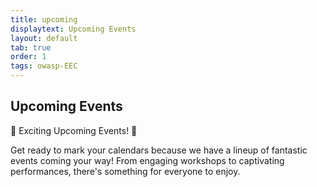 ```yaml
---
title: upcoming
displaytext: Upcoming Events
layout: default
tab: true
order: 1
tags: owasp-EEC
---
```


## Upcoming Events

🎉 Exciting Upcoming Events! 🎉

Get ready to mark your calendars because we have a lineup of fantastic events coming your way! From engaging workshops to captivating performances, there's something for everyone to enjoy.
